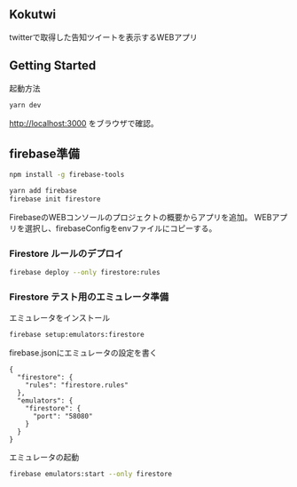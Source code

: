 ## Kokutwi
twitterで取得した告知ツイートを表示するWEBアプリ

## Getting Started

起動方法

```bash
yarn dev
```

[http://localhost:3000](http://localhost:3000) をブラウザで確認。

## firebase準備

```bash
npm install -g firebase-tools

yarn add firebase
firebase init firestore
```

FirebaseのWEBコンソールのプロジェクトの概要からアプリを追加。
WEBアプリを選択し、firebaseConfigをenvファイルにコピーする。

### Firestore ルールのデプロイ

```bash
firebase deploy --only firestore:rules
```

### Firestore テスト用のエミュレータ準備

エミュレータをインストール
```bash
firebase setup:emulators:firestore
```

firebase.jsonにエミュレータの設定を書く
```
{
  "firestore": {
    "rules": "firestore.rules"
  },
  "emulators": {
    "firestore": {
      "port": "58080"
    }
  }
}
```

エミュレータの起動
```bash
firebase emulators:start --only firestore
```
